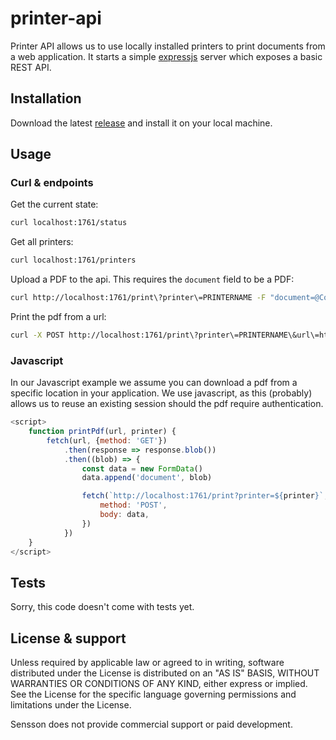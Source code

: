 # printer-api

Printer API allows us to use locally installed printers to print
documents from a web application. It starts a simple [expressjs](https://expressjs.com/)
server which exposes a basic REST API.

## Installation

Download the latest [release](https://github.com/coppertrack/printer-api/releases)
and install it on your local machine.

## Usage

### Curl & endpoints

Get the current state:

```bash
curl localhost:1761/status
```

Get all printers:

```bash
curl localhost:1761/printers
```

Upload a PDF to the api. This requires the `document` field to be a PDF:

```bash
curl http://localhost:1761/print\?printer\=PRINTERNAME -F "document=@Confirmation1.pdf"
```

Print the pdf from a url:

```bash
curl -X POST http://localhost:1761/print\?printer\=PRINTERNAME\&url\=http://pdf.com
```

### Javascript

In our Javascript example we assume you can download a pdf
from a specific location in your application. We use javascript,
as this (probably) allows us to reuse an existing session
should the pdf require authentication.

```javascript
<script>
    function printPdf(url, printer) {
        fetch(url, {method: 'GET'})
            .then(response => response.blob())
            .then((blob) => {
                const data = new FormData()
                data.append('document', blob)

                fetch(`http://localhost:1761/print?printer=${printer}`, {
                    method: 'POST',
                    body: data,
                })
            })
    }
</script>
```

## Tests

Sorry, this code doesn't come with tests yet.

## License & support

Unless required by applicable law or agreed to in writing, software
distributed under the License is distributed on an "AS IS" BASIS,
WITHOUT WARRANTIES OR CONDITIONS OF ANY KIND, either express or implied.
See the License for the specific language governing permissions and
limitations under the License.

Sensson does not provide commercial support or paid development.
